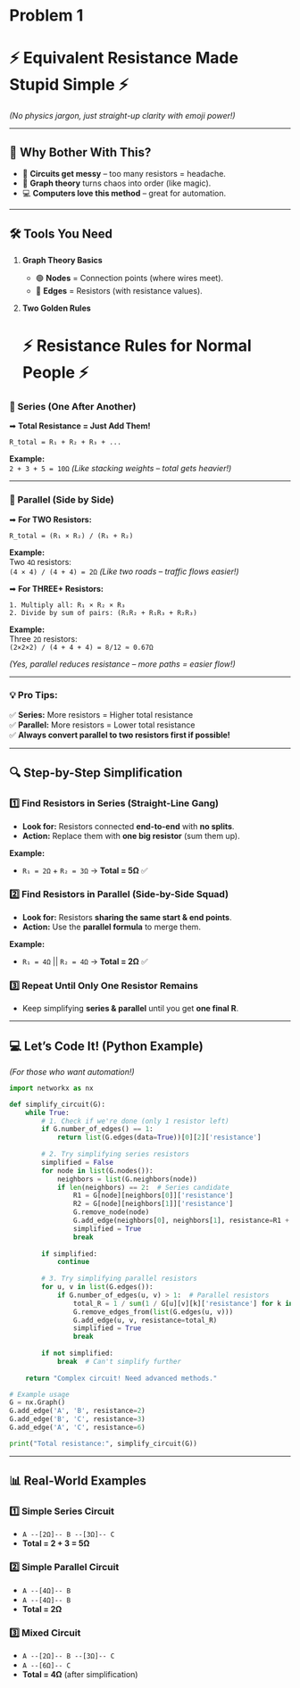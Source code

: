 # Problem 1
# ⚡ **Equivalent Resistance Made Stupid Simple** ⚡  
*(No physics jargon, just straight-up clarity with emoji power!)*  

---

## **🎯 Why Bother With This?**  
- 🔌 **Circuits get messy** – too many resistors = headache.  
- 🧠 **Graph theory** turns chaos into order (like magic).  
- 💻 **Computers love this method** – great for automation.  

---

## **🛠️ Tools You Need**  
1. **Graph Theory Basics**  
   - 🟢 **Nodes** = Connection points (where wires meet).  
   - 🔵 **Edges** = Resistors (with resistance values).  

2. **Two Golden Rules**  
   # ⚡ **Resistance Rules for Normal People** ⚡  

### **🔗 Series (One After Another)**  
➡ **Total Resistance = Just Add Them!**  
```  
R_total = R₁ + R₂ + R₃ + ...  
```  
**Example:**  
`2 + 3 + 5 = 10Ω` *(Like stacking weights – total gets heavier!)*  

---

### **🔄 Parallel (Side by Side)**  
➡ **For TWO Resistors:**  
```  
R_total = (R₁ × R₂) / (R₁ + R₂)  
```  
**Example:**  
Two `4Ω` resistors:  
`(4 × 4) / (4 + 4) = 2Ω` *(Like two roads – traffic flows easier!)*  

➡ **For THREE+ Resistors:**  
```  
1. Multiply all: R₁ × R₂ × R₃  
2. Divide by sum of pairs: (R₁R₂ + R₁R₃ + R₂R₃)  
```  
**Example:**  
Three `2Ω` resistors:  
`(2×2×2) / (4 + 4 + 4) = 8/12 ≈ 0.67Ω`  

*(Yes, parallel reduces resistance – more paths = easier flow!)*  

---

### **💡 Pro Tips:**  
✅ **Series:** More resistors = Higher total resistance  
✅ **Parallel:** More resistors = Lower total resistance  
✅ **Always convert parallel to two resistors first if possible!**  


---

## **🔍 Step-by-Step Simplification**  

### **1️⃣ Find Resistors in Series (Straight-Line Gang)**  
- **Look for:** Resistors connected **end-to-end** with **no splits**.  
- **Action:** Replace them with **one big resistor** (sum them up).  

**Example:**  
- `R₁ = 2Ω` + `R₂ = 3Ω` → **Total = 5Ω** ✅  

### **2️⃣ Find Resistors in Parallel (Side-by-Side Squad)**  
- **Look for:** Resistors **sharing the same start & end points**.  
- **Action:** Use the **parallel formula** to merge them.  

**Example:**  
- `R₁ = 4Ω` || `R₂ = 4Ω` → **Total = 2Ω** ✅  

### **3️⃣ Repeat Until Only One Resistor Remains**  
- Keep simplifying **series & parallel** until you get **one final R**.  

---

## **💻 Let’s Code It! (Python Example)**  
*(For those who want automation!)*  

```python
import networkx as nx

def simplify_circuit(G):
    while True:
        # 1. Check if we're done (only 1 resistor left)
        if G.number_of_edges() == 1:
            return list(G.edges(data=True))[0][2]['resistance']
        
        # 2. Try simplifying series resistors
        simplified = False
        for node in list(G.nodes()):
            neighbors = list(G.neighbors(node))
            if len(neighbors) == 2:  # Series candidate
                R1 = G[node][neighbors[0]]['resistance']
                R2 = G[node][neighbors[1]]['resistance']
                G.remove_node(node)
                G.add_edge(neighbors[0], neighbors[1], resistance=R1 + R2)
                simplified = True
                break
        
        if simplified:
            continue
        
        # 3. Try simplifying parallel resistors
        for u, v in list(G.edges()):
            if G.number_of_edges(u, v) > 1:  # Parallel resistors
                total_R = 1 / sum(1 / G[u][v][k]['resistance'] for k in G[u][v])
                G.remove_edges_from(list(G.edges(u, v)))
                G.add_edge(u, v, resistance=total_R)
                simplified = True
                break
        
        if not simplified:
            break  # Can't simplify further
    
    return "Complex circuit! Need advanced methods."

# Example usage
G = nx.Graph()
G.add_edge('A', 'B', resistance=2)
G.add_edge('B', 'C', resistance=3)
G.add_edge('A', 'C', resistance=6)

print("Total resistance:", simplify_circuit(G))
```

---

## **📊 Real-World Examples**  

### **1️⃣ Simple Series Circuit**  
- `A --[2Ω]-- B --[3Ω]-- C`  
- **Total = 2 + 3 = 5Ω**  

### **2️⃣ Simple Parallel Circuit**  
- `A --[4Ω]-- B`  
- `A --[4Ω]-- B`  
- **Total = 2Ω**  

### **3️⃣ Mixed Circuit**  
- `A --[2Ω]-- B --[3Ω]-- C`  
- `A --[6Ω]-- C`  
- **Total = 4Ω** (after simplification)  




